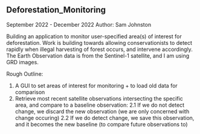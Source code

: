 ## Deforestation_Monitoring
September 2022 - December 2022
Author: Sam Johnston

Building an application to monitor user-specified area(s) of interest for deforestation.
Work is building towards allowing conservationists to detect rapidly when illegal harvesting of forest occurs, and intervene accordingly.
The Earth Observation data is from the Sentinel-1 satellite, and I am using GRD images.

Rough Outline:
  1. A GUI to set areas of interest for monitoring + to load old data for comparison
  2. Retrieve most recent satellite observations intersecting the specific area, and compare to a baseline observation:
      2.1 If we do not detect change, we discard the new observation (we are only concerned with change occuring)
      2.2 If we do detect change, we save this observation, and it becomes the new baseline (to compare future observations to)
